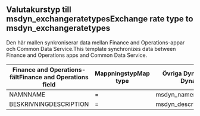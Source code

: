 ## <a name="exchange-rate-type-to-msdyn_exchangeratetypes"></a><span data-ttu-id="f6aa1-101">Valutakurstyp till msdyn_exchangeratetypes</span><span class="sxs-lookup"><span data-stu-id="f6aa1-101">Exchange rate type to msdyn_exchangeratetypes</span></span>

<span data-ttu-id="f6aa1-102">Den här mallen synkroniserar data mellan Finance and Operations-appar och Common Data Service.</span><span class="sxs-lookup"><span data-stu-id="f6aa1-102">This template synchronizes data between Finance and Operations apps and Common Data Service.</span></span>

<span data-ttu-id="f6aa1-103">Finance and Operations-fält</span><span class="sxs-lookup"><span data-stu-id="f6aa1-103">Finance and Operations field</span></span> | <span data-ttu-id="f6aa1-104">Mappningstyp</span><span class="sxs-lookup"><span data-stu-id="f6aa1-104">Map type</span></span> | <span data-ttu-id="f6aa1-105">Övriga Dynamics 365-fält</span><span class="sxs-lookup"><span data-stu-id="f6aa1-105">Other Dynamics 365 field</span></span> | <span data-ttu-id="f6aa1-106">Standardvärde</span><span class="sxs-lookup"><span data-stu-id="f6aa1-106">Default value</span></span>
---|---|---|---
<span data-ttu-id="f6aa1-107">NAMN</span><span class="sxs-lookup"><span data-stu-id="f6aa1-107">NAME</span></span> | = | <span data-ttu-id="f6aa1-108">msdyn_name</span><span class="sxs-lookup"><span data-stu-id="f6aa1-108">msdyn_name</span></span> | 
<span data-ttu-id="f6aa1-109">BESKRIVNING</span><span class="sxs-lookup"><span data-stu-id="f6aa1-109">DESCRIPTION</span></span> | = | <span data-ttu-id="f6aa1-110">msdyn_description</span><span class="sxs-lookup"><span data-stu-id="f6aa1-110">msdyn_description</span></span> | 
